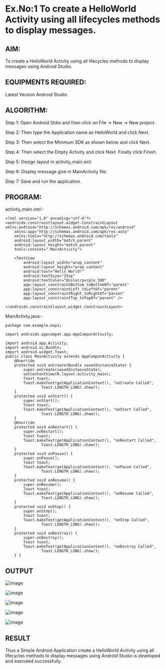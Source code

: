 # Ex.No:1 To create a HelloWorld Activity using all lifecycles methods to display messages.


## AIM:

To create a HelloWorld Activity using all lifecycles methods to display messages using Android Studio.

## EQUIPMENTS REQUIRED:

Latest Version Android Studio

## ALGORITHM:

Step 1: Open Android Stdio and then click on File -> New -> New project.

Step 2: Then type the Application name as HelloWorld and click Next. 

Step 3: Then select the Minimum SDK as shown below and click Next.

Step 4: Then select the Empty Activity and click Next. Finally click Finish.

Step 5: Design layout in activity_main.xml.

Step 6: Display message give in MainActivity file.

Step 7: Save and run the application.

## PROGRAM:
activity_main.xml:-
```
<?xml version="1.0" encoding="utf-8"?>
<androidx.constraintlayout.widget.ConstraintLayout xmlns:android="http://schemas.android.com/apk/res/android"
    xmlns:app="http://schemas.android.com/apk/res-auto"
    xmlns:tools="http://schemas.android.com/tools"
    android:layout_width="match_parent"
    android:layout_height="match_parent"
    tools:context=".MainActivity">

    <TextView
        android:layout_width="wrap_content"
        android:layout_height="wrap_content"
        android:text="Hello World!"
        android:textSize="25sp"
        android:textColor="@color/purple_500"
        app:layout_constraintBottom_toBottomOf="parent"
        app:layout_constraintLeft_toLeftOf="parent"
        app:layout_constraintRight_toRightOf="parent"
        app:layout_constraintTop_toTopOf="parent" />

</androidx.constraintlayout.widget.ConstraintLayout>
```
MainActivty.java:-
```
package com.example.exp1;

import androidx.appcompat.app.AppCompatActivity;

import android.app.Activity;
import android.os.Bundle;
import android.widget.Toast;
public class MainActivity extends AppCompatActivity {
    @Override
    protected void onCreate(Bundle savedInstanceState) {
        super.onCreate(savedInstanceState);
        setContentView(R.layout.activity_main);
        Toast toast;
        Toast.makeText(getApplicationContext(), "onCreate Called",
                Toast.LENGTH_LONG).show();
    }
    protected void onStart() {
        super.onStart();
        Toast toast;
        Toast.makeText(getApplicationContext(), "onStart Called",
                Toast.LENGTH_LONG).show();
    }
    @Override
    protected void onRestart() {
        super.onRestart();
        Toast toast;
        Toast.makeText(getApplicationContext(), "onRestart Called",
                Toast.LENGTH_LONG).show();
    }
    protected void onPause() {
        super.onPause();
        Toast toast;
        Toast.makeText(getApplicationContext(), "onPause Called",
                Toast.LENGTH_LONG).show();
    }
    protected void onResume() {
        super.onResume();
        Toast toast;
        Toast.makeText(getApplicationContext(), "onResume Called",
                Toast.LENGTH_LONG).show();
    }
    protected void onStop() {
        super.onStop();
        Toast toast;
        Toast.makeText(getApplicationContext(), "onStop Called",
                Toast.LENGTH_LONG).show();
    }
    protected void onDestroy() {
        super.onDestroy();
        Toast toast;
        Toast.makeText(getApplicationContext(), "onDestroy Called",
                Toast.LENGTH_LONG).show();
    } }
  ```
## OUTPUT

![image](https://github.com/nithish143257/Mobile-Application-Development/assets/119160414/c2cf99c4-0eec-477c-95db-128f8c6da1f7)


![image](https://github.com/nithish143257/Mobile-Application-Development/assets/119160414/0e4c4865-c063-4b8b-b6cc-41a6fda8f5fc)


![image](https://github.com/nithish143257/Mobile-Application-Development/assets/119160414/aef5c0c0-07c3-44e5-9704-1c39cb19ea7e)


![image](https://github.com/nithish143257/Mobile-Application-Development/assets/119160414/9305c20c-34c4-4b3f-8e59-6c619610ed37)

![image](https://github.com/nithish143257/Mobile-Application-Development/assets/119160414/aeb12eb4-2ee8-49e1-969d-86e75850bc8e)


## RESULT
Thus a Simple Android Application create a HelloWorld Activity using all lifecycles methods to display messages using Android Studio is developed and executed successfully.
